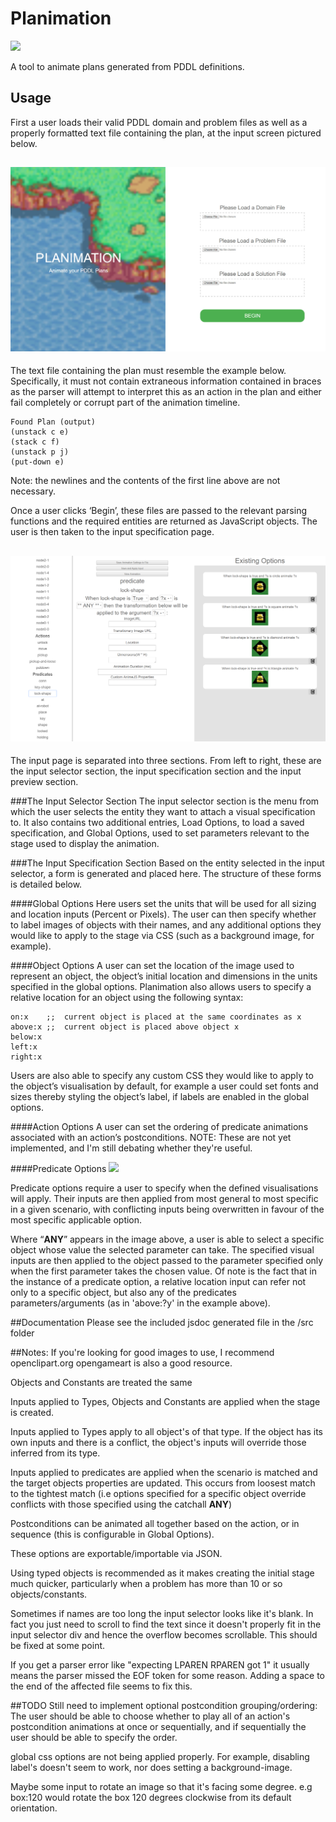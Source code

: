 # Planimation
<img src="https://github.com/Nas-r/Planimation/blob/master/images/logo.gif" width="600px;margin:auto;text-align:center">

A tool to animate plans generated from PDDL definitions.

## Usage
First a user loads their valid PDDL domain and problem files as well as a properly formatted text file containing the plan, at the input screen pictured below.

## ![LandingPage](images/landingpage.jpg)
The text file containing the plan must resemble the example below. Specifically, it must not contain extraneous information contained in braces as the parser will attempt to interpret this as an action in the plan and either fail completely or corrupt part of the animation timeline.

```
Found Plan (output)
(unstack c e)
(stack c f)
(unstack p j)
(put-down e)
```
Note: the newlines and the contents of the first line above are not necessary.

Once a user clicks ‘Begin’, these files are passed to the relevant parsing functions and the required entities are returned as JavaScript objects. The user is then taken to the input specification page.

## ![InputPage](images/inputpage.png)
The input page is separated into three sections. From left to right, these are the input selector section, the input specification section and the input preview section.

###The Input Selector Section
The input selector section is the menu from which the user selects the entity they want to attach a visual specification to. It also contains two additional entries, Load Options, to load a saved specification, and Global Options, used to set parameters relevant to the stage used to display the animation.

###The Input Specification Section
Based on the entity selected in the input selector, a form is generated and placed here. The structure of these forms is detailed below.

####Global Options
Here users set the units that will be used for all sizing and location inputs (Percent or Pixels). The user can then specify whether to label images of objects with their names, and any additional options they would like to apply to the stage via CSS (such as a background image, for example).

####Object Options
A user can set the location of the image used to represent an object, the object’s initial location and dimensions in the units specified in the global options. Planimation also allows users to specify a relative location for an object using the following syntax:

```
on:x    ;;  current object is placed at the same coordinates as x
above:x ;;  current object is placed above object x
below:x
left:x
right:x
```
Users are also able to specify any custom CSS they would like to apply to the object’s visualisation by default, for example a user could set fonts and sizes thereby styling the object’s label, if labels are enabled in the global options.

####Action Options
A user can set the ordering of predicate animations associated with an action’s postconditions.
NOTE: These are not yet implemented, and I'm still debating whether they're useful.

####Predicate Options
<img src="https://github.com/Nas-r/Planimation/blob/master/images/predicatepage.png" width="400px;margin:auto;text-align:center">

Predicate options require a user to specify when the defined visualisations will apply. Their inputs are then applied from most general to most specific in a given scenario, with conflicting inputs being overwritten in favour of the most specific applicable option.

Where “**ANY**” appears in the image above, a user is able to select a specific object whose value the selected parameter can take. The specified visual inputs are then applied to the object passed to the parameter specified only when the first parameter takes the chosen value. Of note is the fact that in the instance of a predicate option, a relative location input can refer not only to a specific object, but also any of the predicates parameters/arguments (as in 'above:?y' in the example above).

##Documentation
Please see the included jsdoc generated file in the /src folder

##Notes:
If you're looking for good images to use, I recommend openclipart.org
opengameart is also a good resource.

Objects and Constants are treated the same

Inputs applied to Types, Objects and Constants are applied when the stage is created.

Inputs applied to Types apply to all object's of that type. If the object has its own inputs and there is a conflict, the object's inputs will override those
inferred from its type.

Inputs applied to predicates are applied when the scenario is matched and the target objects properties are updated. This occurs from loosest match to the tightest match (i.e options specified for a specific object override conflicts with those specified using the catchall **ANY**)

Postconditions can be animated all together based on the action, or in
sequence (this is configurable in Global Options).

These options are exportable/importable via JSON.

Using typed objects is recommended as it makes creating the initial stage much quicker, particularly when a problem has more than 10 or so objects/constants.

Sometimes if names are too long the input selector looks like it's blank. In fact you just need to scroll to find the text since it doesn't properly fit in the input selector div and hence the overflow becomes scrollable.
This should be fixed at some point.

If you get a parser error like "expecting LPAREN RPAREN got 1" it usually means the parser missed the EOF token for some reason. Adding a space to the end of the affected file seems to fix this.

##TODO
Still need to implement optional postcondition grouping/ordering:
The user should be able to choose whether to play all of an action's postcondition animations at once or sequentially, and if sequentially the user should be able to specify the order.

global css options are not being applied properly. For example,
disabling label's doesn't seem to work, nor does setting a background-image.

Maybe some input to rotate an image so that it's facing some degree. e.g box:120 would rotate the box 120 degrees clockwise from its default orientation.
